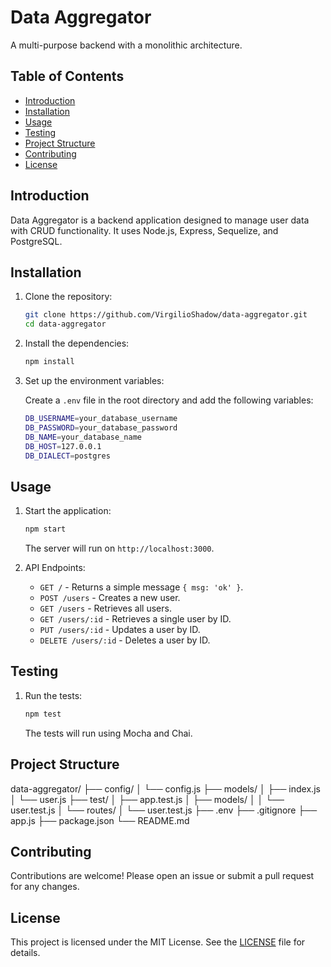 # Data Aggregator

A multi-purpose backend with a monolithic architecture.

## Table of Contents

- [Introduction](#introduction)
- [Installation](#installation)
- [Usage](#usage)
- [Testing](#testing)
- [Project Structure](#project-structure)
- [Contributing](#contributing)
- [License](#license)

## Introduction

Data Aggregator is a backend application designed to manage user data with CRUD functionality. It uses Node.js, Express, Sequelize, and PostgreSQL.

## Installation

1. Clone the repository:

   ```sh
   git clone https://github.com/VirgilioShadow/data-aggregator.git
   cd data-aggregator
   ```

2. Install the dependencies:

   ```sh
   npm install
   ```

3. Set up the environment variables:

   Create a `.env` file in the root directory and add the following variables:

   ```sh
   DB_USERNAME=your_database_username
   DB_PASSWORD=your_database_password
   DB_NAME=your_database_name
   DB_HOST=127.0.0.1
   DB_DIALECT=postgres
   ```

## Usage

1. Start the application:

   ```sh
   npm start
   ```

   The server will run on `http://localhost:3000`.

2. API Endpoints:

   - `GET /` - Returns a simple message `{ msg: 'ok' }`.
   - `POST /users` - Creates a new user.
   - `GET /users` - Retrieves all users.
   - `GET /users/:id` - Retrieves a single user by ID.
   - `PUT /users/:id` - Updates a user by ID.
   - `DELETE /users/:id` - Deletes a user by ID.

## Testing

1. Run the tests:

   ```sh
   npm test
   ```

   The tests will run using Mocha and Chai.

## Project Structure

data-aggregator/
├── config/
│ └── config.js
├── models/
│ ├── index.js
│ └── user.js
├── test/
│ ├── app.test.js
│ ├── models/
│ │ └── user.test.js
│ └── routes/
│ └── user.test.js
├── .env
├── .gitignore
├── app.js
├── package.json
└── README.md

## Contributing

Contributions are welcome! Please open an issue or submit a pull request for any changes.

## License

This project is licensed under the MIT License. See the [LICENSE](LICENSE) file for details.
